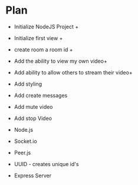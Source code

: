 # Plan

- Initialize NodeJS Project +
- Initialize first view +
- create room a room id +
- Add the ability to view my own video+
- Add ability to allow others to stream their video+ 
- Add styling
- Add create messages
- Add mute video
- Add stop Video

- Node.js
- Socket.io
- Peer.js
- UUID - creates unique id's
- Express Server


